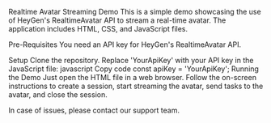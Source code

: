 Realtime Avatar Streaming Demo
This is a simple demo showcasing the use of HeyGen's RealtimeAvatar API to stream a real-time avatar. The application includes HTML, CSS, and JavaScript files.

Pre-Requisites
You need an API key for HeyGen's RealtimeAvatar API.

Setup
Clone the repository.
Replace 'YourApiKey' with your API key in the JavaScript file:
javascript
Copy code
const apiKey = 'YourApiKey';
Running the Demo
Just open the HTML file in a web browser. Follow the on-screen instructions to create a session, start streaming the avatar, send tasks to the avatar, and close the session.

In case of issues, please contact our support team.